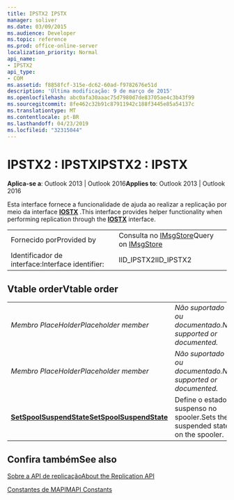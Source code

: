 ```yaml
---
title: IPSTX2 IPSTX
manager: soliver
ms.date: 03/09/2015
ms.audience: Developer
ms.topic: reference
ms.prod: office-online-server
localization_priority: Normal
api_name:
- IPSTX2
api_type:
- COM
ms.assetid: f8858fcf-315e-dc62-60ad-f9782676e51d
description: 'Última modificação: 9 de março de 2015'
ms.openlocfilehash: abc0afa30aaac75d7980d7de83705ae4c3b43f99
ms.sourcegitcommit: 8fe462c32b91c87911942c188f3445e85a54137c
ms.translationtype: MT
ms.contentlocale: pt-BR
ms.lasthandoff: 04/23/2019
ms.locfileid: "32315044"
---
```

# <a name="ipstx2--ipstx"></a><span data-ttu-id="5a0e0-103">IPSTX2 : IPSTX</span><span class="sxs-lookup"><span data-stu-id="5a0e0-103">IPSTX2 : IPSTX</span></span>

  
  
<span data-ttu-id="5a0e0-104">**Aplica-se a**: Outlook 2013 | Outlook 2016</span><span class="sxs-lookup"><span data-stu-id="5a0e0-104">**Applies to**: Outlook 2013 | Outlook 2016</span></span> 
  
<span data-ttu-id="5a0e0-105">Esta interface fornece a funcionalidade de ajuda ao realizar a replicação por meio da interface **[IOSTX](iostxiunknown.md)** .</span><span class="sxs-lookup"><span data-stu-id="5a0e0-105">This interface provides helper functionality when performing replication through the **[IOSTX](iostxiunknown.md)** interface.</span></span> 
  
|||
|:-----|:-----|
|<span data-ttu-id="5a0e0-106">Fornecido por</span><span class="sxs-lookup"><span data-stu-id="5a0e0-106">Provided by</span></span>  <br/> |<span data-ttu-id="5a0e0-107">Consulta no [IMsgStore](imsgstoreimapiprop.md)</span><span class="sxs-lookup"><span data-stu-id="5a0e0-107">Query on [IMsgStore](imsgstoreimapiprop.md)</span></span> <br/> |
|<span data-ttu-id="5a0e0-108">Identificador de interface:</span><span class="sxs-lookup"><span data-stu-id="5a0e0-108">Interface identifier:</span></span>  <br/> |<span data-ttu-id="5a0e0-109">IID_IPSTX2</span><span class="sxs-lookup"><span data-stu-id="5a0e0-109">IID_IPSTX2</span></span>  <br/> |
   
## <a name="vtable-order"></a><span data-ttu-id="5a0e0-110">Vtable order</span><span class="sxs-lookup"><span data-stu-id="5a0e0-110">Vtable order</span></span>

|||
|:-----|:-----|
| <span data-ttu-id="5a0e0-111">*Membro PlaceHolder*</span><span class="sxs-lookup"><span data-stu-id="5a0e0-111">*Placeholder member*</span></span>  <br/> | <span data-ttu-id="5a0e0-112">*Não suportado ou documentado.*</span><span class="sxs-lookup"><span data-stu-id="5a0e0-112">*Not supported or documented.*</span></span>  <br/> |
| <span data-ttu-id="5a0e0-113">*Membro PlaceHolder*</span><span class="sxs-lookup"><span data-stu-id="5a0e0-113">*Placeholder member*</span></span>  <br/> | <span data-ttu-id="5a0e0-114">*Não suportado ou documentado.*</span><span class="sxs-lookup"><span data-stu-id="5a0e0-114">*Not supported or documented.*</span></span>  <br/> |
|<span data-ttu-id="5a0e0-115">**[SetSpoolSuspendState](ipstx2-setspoolsuspendstate.md)**</span><span class="sxs-lookup"><span data-stu-id="5a0e0-115">**[SetSpoolSuspendState](ipstx2-setspoolsuspendstate.md)**</span></span> <br/> |<span data-ttu-id="5a0e0-116">Define o estado suspenso no spooler.</span><span class="sxs-lookup"><span data-stu-id="5a0e0-116">Sets the suspended state on the spooler.</span></span>  <br/> |
   
## <a name="see-also"></a><span data-ttu-id="5a0e0-117">Confira também</span><span class="sxs-lookup"><span data-stu-id="5a0e0-117">See also</span></span>



[<span data-ttu-id="5a0e0-118">Sobre a API de replicação</span><span class="sxs-lookup"><span data-stu-id="5a0e0-118">About the Replication API</span></span>](about-the-replication-api.md)
  
[<span data-ttu-id="5a0e0-119">Constantes de MAPI</span><span class="sxs-lookup"><span data-stu-id="5a0e0-119">MAPI Constants</span></span>](mapi-constants.md)

